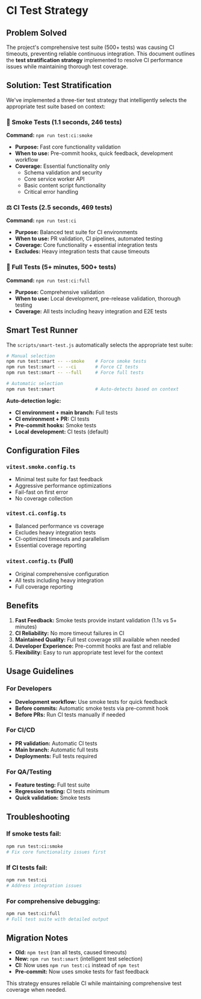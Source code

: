 # CI Test Strategy

## Problem Solved

The project's comprehensive test suite (500+ tests) was causing CI timeouts, preventing reliable continuous integration. This document outlines the **test stratification strategy** implemented to resolve CI performance issues while maintaining thorough test coverage.

## Solution: Test Stratification

We've implemented a three-tier test strategy that intelligently selects the appropriate test suite based on context:

### 🚀 Smoke Tests (1.1 seconds, 246 tests)
**Command:** `npm run test:ci:smoke`

- **Purpose:** Fast core functionality validation
- **When to use:** Pre-commit hooks, quick feedback, development workflow
- **Coverage:** Essential functionality only
  - Schema validation and security
  - Core service worker API
  - Basic content script functionality  
  - Critical error handling

### ⚖️ CI Tests (2.5 seconds, 469 tests)
**Command:** `npm run test:ci`

- **Purpose:** Balanced test suite for CI environments
- **When to use:** PR validation, CI pipelines, automated testing
- **Coverage:** Core functionality + essential integration tests
- **Excludes:** Heavy integration tests that cause timeouts

### 🔬 Full Tests (5+ minutes, 500+ tests)
**Command:** `npm run test:ci:full`

- **Purpose:** Comprehensive validation
- **When to use:** Local development, pre-release validation, thorough testing
- **Coverage:** All tests including heavy integration and E2E tests

## Smart Test Runner

The `scripts/smart-test.js` automatically selects the appropriate test suite:

```bash
# Manual selection
npm run test:smart -- --smoke    # Force smoke tests
npm run test:smart -- --ci       # Force CI tests  
npm run test:smart -- --full     # Force full tests

# Automatic selection
npm run test:smart               # Auto-detects based on context
```

**Auto-detection logic:**
- **CI environment + main branch:** Full tests
- **CI environment + PR:** CI tests
- **Pre-commit hooks:** Smoke tests
- **Local development:** CI tests (default)

## Configuration Files

### `vitest.smoke.config.ts`
- Minimal test suite for fast feedback
- Aggressive performance optimizations
- Fail-fast on first error
- No coverage collection

### `vitest.ci.config.ts`
- Balanced performance vs coverage
- Excludes heavy integration tests
- CI-optimized timeouts and parallelism
- Essential coverage reporting

### `vitest.config.ts` (Full)
- Original comprehensive configuration
- All tests including heavy integration
- Full coverage reporting

## Benefits

1. **Fast Feedback:** Smoke tests provide instant validation (1.1s vs 5+ minutes)
2. **CI Reliability:** No more timeout failures in CI
3. **Maintained Quality:** Full test coverage still available when needed
4. **Developer Experience:** Pre-commit hooks are fast and reliable
5. **Flexibility:** Easy to run appropriate test level for the context

## Usage Guidelines

### For Developers
- **Development workflow:** Use smoke tests for quick feedback
- **Before commits:** Automatic smoke tests via pre-commit hook
- **Before PRs:** Run CI tests manually if needed

### For CI/CD
- **PR validation:** Automatic CI tests
- **Main branch:** Automatic full tests
- **Deployments:** Full tests required

### For QA/Testing
- **Feature testing:** Full test suite
- **Regression testing:** CI tests minimum
- **Quick validation:** Smoke tests

## Troubleshooting

### If smoke tests fail:
```bash
npm run test:ci:smoke
# Fix core functionality issues first
```

### If CI tests fail:
```bash
npm run test:ci
# Address integration issues
```

### For comprehensive debugging:
```bash
npm run test:ci:full
# Full test suite with detailed output
```

## Migration Notes

- **Old:** `npm test` (ran all tests, caused timeouts)
- **New:** `npm run test:smart` (intelligent test selection)
- **CI:** Now uses `npm run test:ci` instead of `npm test`
- **Pre-commit:** Now uses smoke tests for fast feedback

This strategy ensures reliable CI while maintaining comprehensive test coverage when needed.